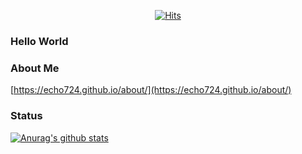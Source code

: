 <div align=center>
  
[![Hits](https://hits.seeyoufarm.com/api/count/incr/badge.svg?url=https%3A%2F%2Fgithub.com%2Fecho724)](https://hits.seeyoufarm.com)

</div>

### Hello World

### About Me

[https://echo724.github.io/about/](https://echo724.github.io/about/)

### Status

[![Anurag's github stats](https://github-readme-stats.vercel.app/api?username=echo724)](https://github.com/anuraghazra/github-readme-stats)
